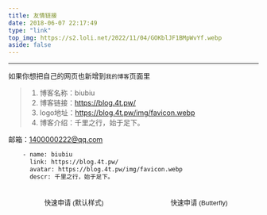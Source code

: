 ```yaml
---
title: 友情链接
date: 2018-06-07 22:17:49
type: "link"
top_img: https://s2.loli.net/2022/11/04/GOKblJF1BMpWvYf.webp
aside: false
---
```


***

如果你想把自己的网页也新增到`我的博客`页面里


>1. 博客名称：biubiu
>2. 博客链接：https://blog.4t.pw/
>3. logo地址：https://blog.4t.pw/img/favicon.webp
>4. 博客介绍：千里之行，始于足下。

邮箱：1400000222@qq.com

~~~html
    - name: biubiu
      link: https://blog.4t.pw/
      avatar: https://blog.4t.pw/img/favicon.webp
      descr: 千里之行，始于足下。
~~~


<div class="addBtn"><button onclick="leonus.linkCom()"><i class="fa-solid fa-circle-plus"></i>快速申请 (默认样式)</button> <button onclick="leonus.linkCom(&quot;bf&quot;)"><i class="fa-solid fa-circle-plus"></i>快速申请 (Butterfly)</button></div>

<script src="/js/twikookstx.js"></script>

<style>
.addBtn {
    display: flex;
    justify-content: center;
    flex-wrap: wrap;
}
.addBtn button {
    transtion: .2s;
    display: flex;
    margin: 5px auto;
    color: var(--global-bg);
    padding: 15px;
    border-radius: 12px;
    background: var(--search-result-title);
    align-items: center;
}

button {
    padding: 0;
    outline: 0;
    border: none;
    background: 0 0;
    cursor: pointer;
    touch-action: manipulation;
}
.fa-solid, .fas {
    font-family: "Font Awesome 6 Free";
    font-weight: 900;
}
.addBtn i {
    font-size: 1.3rem;
    margin-right: 10px;
}
.addBtn button:hover {
    background: #4b7aff;
    color: #fff;
}
</style>

